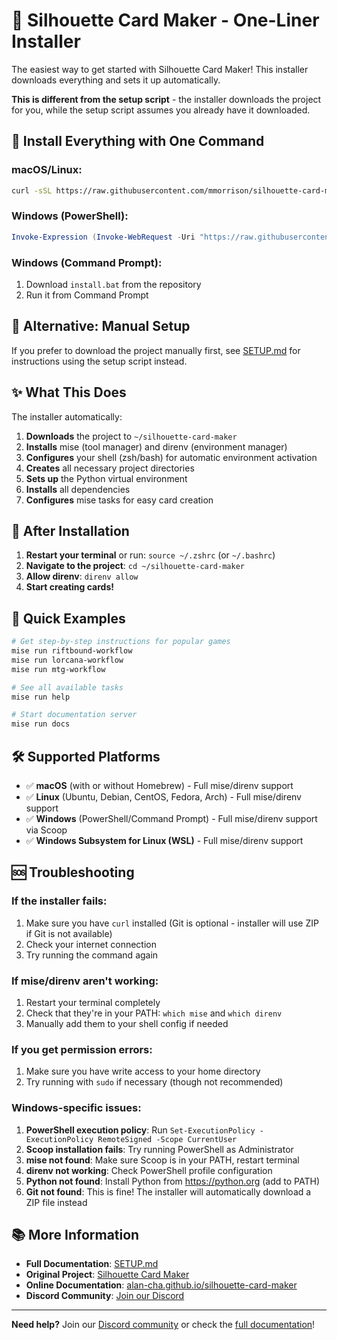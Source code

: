 # 🎴 Silhouette Card Maker - One-Liner Installer

The easiest way to get started with Silhouette Card Maker! This installer downloads everything and sets it up automatically.

**This is different from the setup script** - the installer downloads the project for you, while the setup script assumes you already have it downloaded.

## 🚀 Install Everything with One Command

### **macOS/Linux:**
```bash
curl -sSL https://raw.githubusercontent.com/mmorrison/silhouette-card-maker/main/install.sh | bash
```

### **Windows (PowerShell):**
```powershell
Invoke-Expression (Invoke-WebRequest -Uri "https://raw.githubusercontent.com/mmorrison/silhouette-card-maker/main/install.ps1").Content
```

### **Windows (Command Prompt):**
1. Download `install.bat` from the repository
2. Run it from Command Prompt

## 🔄 Alternative: Manual Setup

If you prefer to download the project manually first, see [SETUP.md](SETUP.md) for instructions using the setup script instead.

## ✨ What This Does

The installer automatically:

1. **Downloads** the project to `~/silhouette-card-maker`
2. **Installs** mise (tool manager) and direnv (environment manager)
3. **Configures** your shell (zsh/bash) for automatic environment activation
4. **Creates** all necessary project directories
5. **Sets up** the Python virtual environment
6. **Installs** all dependencies
7. **Configures** mise tasks for easy card creation

## 🎯 After Installation

1. **Restart your terminal** or run: `source ~/.zshrc` (or `~/.bashrc`)
2. **Navigate to the project**: `cd ~/silhouette-card-maker`
3. **Allow direnv**: `direnv allow`
4. **Start creating cards!**

## 🚀 Quick Examples

```bash
# Get step-by-step instructions for popular games
mise run riftbound-workflow
mise run lorcana-workflow
mise run mtg-workflow

# See all available tasks
mise run help

# Start documentation server
mise run docs
```

## 🛠️ Supported Platforms

- ✅ **macOS** (with or without Homebrew) - Full mise/direnv support
- ✅ **Linux** (Ubuntu, Debian, CentOS, Fedora, Arch) - Full mise/direnv support
- ✅ **Windows** (PowerShell/Command Prompt) - Full mise/direnv support via Scoop
- ✅ **Windows Subsystem for Linux (WSL)** - Full mise/direnv support

## 🆘 Troubleshooting

### If the installer fails:
1. Make sure you have `curl` installed (Git is optional - installer will use ZIP if Git is not available)
2. Check your internet connection
3. Try running the command again

### If mise/direnv aren't working:
1. Restart your terminal completely
2. Check that they're in your PATH: `which mise` and `which direnv`
3. Manually add them to your shell config if needed

### If you get permission errors:
1. Make sure you have write access to your home directory
2. Try running with `sudo` if necessary (though not recommended)

### Windows-specific issues:
1. **PowerShell execution policy**: Run `Set-ExecutionPolicy -ExecutionPolicy RemoteSigned -Scope CurrentUser`
2. **Scoop installation fails**: Try running PowerShell as Administrator
3. **mise not found**: Make sure Scoop is in your PATH, restart terminal
4. **direnv not working**: Check PowerShell profile configuration
5. **Python not found**: Install Python from https://python.org (add to PATH)
6. **Git not found**: This is fine! The installer will automatically download a ZIP file instead

## 📚 More Information

- **Full Documentation**: [SETUP.md](SETUP.md)
- **Original Project**: [Silhouette Card Maker](https://github.com/Alan-Cha/silhouette-card-maker)
- **Online Documentation**: [alan-cha.github.io/silhouette-card-maker](https://alan-cha.github.io/silhouette-card-maker/)
- **Discord Community**: [Join our Discord](https://discord.gg/jhsKmAgbXc)

---

**Need help?** Join our [Discord community](https://discord.gg/jhsKmAgbXc) or check the [full documentation](https://alan-cha.github.io/silhouette-card-maker/)!